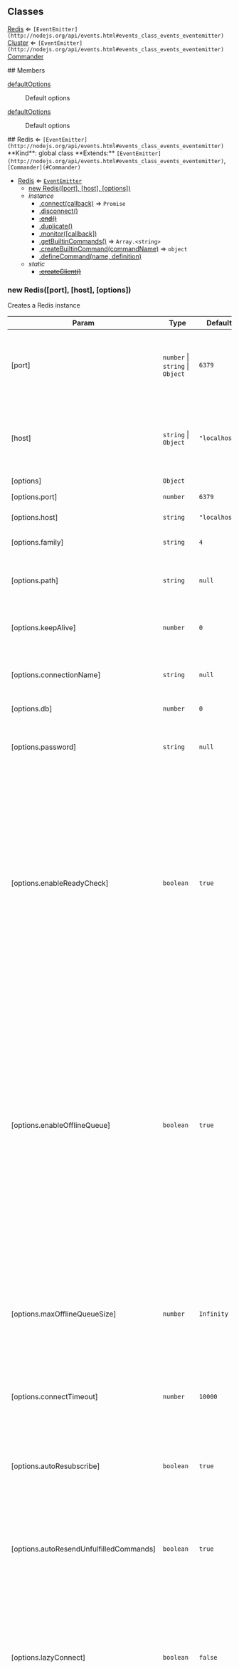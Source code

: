 ## Classes
<dl>
<dt><a href="#Redis">Redis</a> ⇐ <code>[EventEmitter](http://nodejs.org/api/events.html#events_class_events_eventemitter)</code></dt>
<dd></dd>
<dt><a href="#Cluster">Cluster</a> ⇐ <code>[EventEmitter](http://nodejs.org/api/events.html#events_class_events_eventemitter)</code></dt>
<dd></dd>
<dt><a href="#Commander">Commander</a></dt>
<dd></dd>
</dl>
## Members
<dl>
<dt><a href="#defaultOptions">defaultOptions</a></dt>
<dd><p>Default options</p>
</dd>
<dt><a href="#defaultOptions">defaultOptions</a></dt>
<dd><p>Default options</p>
</dd>
</dl>
<a name="Redis"></a>
## Redis ⇐ <code>[EventEmitter](http://nodejs.org/api/events.html#events_class_events_eventemitter)</code>
**Kind**: global class  
**Extends:** <code>[EventEmitter](http://nodejs.org/api/events.html#events_class_events_eventemitter)</code>, <code>[Commander](#Commander)</code>  

* [Redis](#Redis) ⇐ <code>[EventEmitter](http://nodejs.org/api/events.html#events_class_events_eventemitter)</code>
  * [new Redis([port], [host], [options])](#new_Redis_new)
  * _instance_
    * [.connect(callback)](#Redis+connect) ⇒ <code>Promise</code>
    * [.disconnect()](#Redis+disconnect)
    * ~~[.end()](#Redis+end)~~
    * [.duplicate()](#Redis+duplicate)
    * [.monitor([callback])](#Redis+monitor)
    * [.getBuiltinCommands()](#Commander+getBuiltinCommands) ⇒ <code>Array.&lt;string&gt;</code>
    * [.createBuiltinCommand(commandName)](#Commander+createBuiltinCommand) ⇒ <code>object</code>
    * [.defineCommand(name, definition)](#Commander+defineCommand)
  * _static_
    * ~~[.createClient()](#Redis.createClient)~~

<a name="new_Redis_new"></a>
### new Redis([port], [host], [options])
Creates a Redis instance


| Param | Type | Default | Description |
| --- | --- | --- | --- |
| [port] | <code>number</code> &#124; <code>string</code> &#124; <code>Object</code> | <code>6379</code> | Port of the Redis server, or a URL string(see the examples below), or the `options` object(see the third argument). |
| [host] | <code>string</code> &#124; <code>Object</code> | <code>&quot;localhost&quot;</code> | Host of the Redis server, when the first argument is a URL string, this argument is an object represents the options. |
| [options] | <code>Object</code> |  | Other options. |
| [options.port] | <code>number</code> | <code>6379</code> | Port of the Redis server. |
| [options.host] | <code>string</code> | <code>&quot;localhost&quot;</code> | Host of the Redis server. |
| [options.family] | <code>string</code> | <code>4</code> | Version of IP stack. Defaults to 4. |
| [options.path] | <code>string</code> | <code>null</code> | Local domain socket path. If set the `port`, `host` and `family` will be ignored. |
| [options.keepAlive] | <code>number</code> | <code>0</code> | TCP KeepAlive on the socket with a X ms delay before start. |
| [options.connectionName] | <code>string</code> | <code>null</code> | Connection name. Set to a non-number value to disable keepAlive. |
| [options.db] | <code>number</code> | <code>0</code> | Database index to use. |
| [options.password] | <code>string</code> | <code>null</code> | If set, client will send AUTH command with the value of this option when connected. |
| [options.enableReadyCheck] | <code>boolean</code> | <code>true</code> | When a connection is established to the Redis server, the server might still be loading the database from disk. While loading, the server not respond to any commands. To work around this, when this option is `true`, ioredis will check the status of the Redis server, and when the Redis server is able to process commands, a `ready` event will be emitted. |
| [options.enableOfflineQueue] | <code>boolean</code> | <code>true</code> | By default, if there is no active connection to the Redis server, commands are added to a queue and are executed once the connection is "ready" (when `enableReadyCheck` is `true`, "ready" means the Redis server has loaded the database from disk, otherwise means the connection to the Redis server has been established). If this option is false, when execute the command when the connection isn't ready, an error will be returned. |
| [options.maxOfflineQueueSize] | <code>number</code> | <code>Infinity</code> | The max size of offline queue. when the max size is reached, the oldest command will be shifted out from the offline queue and rejected with an error of "Offline queue is full". |
| [options.connectTimeout] | <code>number</code> | <code>10000</code> | The milliseconds before a timeout occurs during the initial connection to the Redis server. |
| [options.autoResubscribe] | <code>boolean</code> | <code>true</code> | After reconnected, if the previous connection was in the subscriber mode, client will auto re-subscribe these channels. |
| [options.autoResendUnfulfilledCommands] | <code>boolean</code> | <code>true</code> | If true, client will resend unfulfilled commands(e.g. block commands) in the previous connection when reconnected. |
| [options.lazyConnect] | <code>boolean</code> | <code>false</code> | By default, When a new `Redis` instance is created, it will connect to Redis server automatically. If you want to keep disconnected util a command is called, you can pass the `lazyConnect` option to the constructor: |
| [options.keyPrefix] | <code>string</code> | <code>&quot;&#x27;&#x27;&quot;</code> | The prefix to prepend to all keys in a command. ```javascript var redis = new Redis({ lazyConnect: true }); // No attempting to connect to the Redis server here. // Now let's connect to the Redis server redis.get('foo', function () { }); ``` |
| [options.retryStrategy] | <code>function</code> |  | See "Quick Start" section |
| [options.reconnectOnError] | <code>function</code> |  | See "Quick Start" section |

**Example**  
```js
var Redis = require('ioredis');

var redis = new Redis();
// or: var redis = Redis();

var redisOnPort6380 = new Redis(6380);
var anotherRedis = new Redis(6380, '192.168.100.1');
var unixSocketRedis = new Redis({ path: '/tmp/echo.sock' });
var unixSocketRedis2 = new Redis('/tmp/echo.sock');
var urlRedis = new Redis('redis://user:password@redis-service.com:6379/');
var urlRedis2 = new Redis('//localhost:6379');
var authedRedis = new Redis(6380, '192.168.100.1', { password: 'password' });
```
<a name="Redis+connect"></a>
### redis.connect(callback) ⇒ <code>Promise</code>
Create a connection to Redis.
This method will be invoked automatically when creating a new Redis instance.

**Kind**: instance method of <code>[Redis](#Redis)</code>  
**Access:** public  

| Param | Type |
| --- | --- |
| callback | <code>function</code> | 

<a name="Redis+disconnect"></a>
### redis.disconnect()
Disconnect from Redis.

This method closes the connection immediately,
and may lose some pending replies that haven't written to client.
If you want to wait for the pending replies, use Redis#quit instead.

**Kind**: instance method of <code>[Redis](#Redis)</code>  
**Access:** public  
<a name="Redis+end"></a>
### ~~redis.end()~~
***Deprecated***

Disconnect from Redis.

**Kind**: instance method of <code>[Redis](#Redis)</code>  
<a name="Redis+duplicate"></a>
### redis.duplicate()
Create a new instance with the same options as the current one.

**Kind**: instance method of <code>[Redis](#Redis)</code>  
**Access:** public  
**Example**  
```js
var redis = new Redis(6380);
var anotherRedis = redis.duplicate();
```
<a name="Redis+monitor"></a>
### redis.monitor([callback])
Listen for all requests received by the server in real time.

This command will create a new connection to Redis and send a
MONITOR command via the new connection in order to avoid disturbing
the current connection.

**Kind**: instance method of <code>[Redis](#Redis)</code>  
**Access:** public  

| Param | Type | Description |
| --- | --- | --- |
| [callback] | <code>function</code> | The callback function. If omit, a promise will be returned. |

**Example**  
```js
var redis = new Redis();
redis.monitor(function (err, monitor) {
  // Entering monitoring mode.
  monitor.on('monitor', function (time, args) {
    console.log(time + ": " + util.inspect(args));
  });
});

// supports promise as well as other commands
redis.monitor().then(function (monitor) {
  monitor.on('monitor', function (time, args) {
    console.log(time + ": " + util.inspect(args));
  });
});
```
<a name="Commander+getBuiltinCommands"></a>
### redis.getBuiltinCommands() ⇒ <code>Array.&lt;string&gt;</code>
Return supported builtin commands

**Kind**: instance method of <code>[Redis](#Redis)</code>  
**Returns**: <code>Array.&lt;string&gt;</code> - command list  
**Access:** public  
<a name="Commander+createBuiltinCommand"></a>
### redis.createBuiltinCommand(commandName) ⇒ <code>object</code>
Create a builtin command

**Kind**: instance method of <code>[Redis](#Redis)</code>  
**Returns**: <code>object</code> - functions  
**Access:** public  

| Param | Type | Description |
| --- | --- | --- |
| commandName | <code>string</code> | command name |

<a name="Commander+defineCommand"></a>
### redis.defineCommand(name, definition)
Define a custom command using lua script

**Kind**: instance method of <code>[Redis](#Redis)</code>  

| Param | Type | Default | Description |
| --- | --- | --- | --- |
| name | <code>string</code> |  | the command name |
| definition | <code>object</code> |  |  |
| definition.lua | <code>string</code> |  | the lua code |
| [definition.numberOfKeys] | <code>number</code> | <code></code> | the number of keys. If omit, you have to pass the number of keys as the first argument every time you invoke the command |

<a name="Redis.createClient"></a>
### ~~Redis.createClient()~~
***Deprecated***

Create a Redis instance

**Kind**: static method of <code>[Redis](#Redis)</code>  
<a name="Cluster"></a>
## Cluster ⇐ <code>[EventEmitter](http://nodejs.org/api/events.html#events_class_events_eventemitter)</code>
**Kind**: global class  
**Extends:** <code>[EventEmitter](http://nodejs.org/api/events.html#events_class_events_eventemitter)</code>, <code>[Commander](#Commander)</code>  

* [Cluster](#Cluster) ⇐ <code>[EventEmitter](http://nodejs.org/api/events.html#events_class_events_eventemitter)</code>
  * [new Cluster(startupNodes, options)](#new_Cluster_new)
  * [.disconnect()](#Cluster+disconnect)
  * [.getBuiltinCommands()](#Commander+getBuiltinCommands) ⇒ <code>Array.&lt;string&gt;</code>
  * [.createBuiltinCommand(commandName)](#Commander+createBuiltinCommand) ⇒ <code>object</code>
  * [.defineCommand(name, definition)](#Commander+defineCommand)
  * *[.sendCommand()](#Commander+sendCommand)*

<a name="new_Cluster_new"></a>
### new Cluster(startupNodes, options)
Creates a Redis Cluster instance


| Param | Type | Default | Description |
| --- | --- | --- | --- |
| startupNodes | <code>Array.&lt;Object&gt;</code> |  | An array of nodes in the cluster, [{ port: number, host: string }] |
| options | <code>Object</code> |  |  |
| [options.enableOfflineQueue] | <code>boolean</code> | <code>true</code> | See Redis class |
| [options.lazyConnect] | <code>boolean</code> | <code>false</code> | See Redis class |
| [options.readOnly] | <code>boolean</code> | <code>false</code> | Connect in READONLY mode |
| [options.maxRedirections] | <code>number</code> | <code>16</code> | When a MOVED or ASK error is received, client will redirect the command to another node. This option limits the max redirections allowed to send a command. |
| [options.clusterRetryStrategy] | <code>function</code> |  | See "Quick Start" section |
| [options.retryDelayOnFailover] | <code>number</code> | <code>2000</code> | When an error is received when sending a command(e.g. "Connection is closed." when the target Redis node is down), |
| [options.retryDelayOnClusterDown] | <code>number</code> | <code>1000</code> | When a CLUSTERDOWN error is received, client will retry if `retryDelayOnClusterDown` is valid delay time. |

<a name="Cluster+disconnect"></a>
### cluster.disconnect()
Disconnect from every node in the cluster.

**Kind**: instance method of <code>[Cluster](#Cluster)</code>  
**Access:** public  
<a name="Commander+getBuiltinCommands"></a>
### cluster.getBuiltinCommands() ⇒ <code>Array.&lt;string&gt;</code>
Return supported builtin commands

**Kind**: instance method of <code>[Cluster](#Cluster)</code>  
**Returns**: <code>Array.&lt;string&gt;</code> - command list  
**Access:** public  
<a name="Commander+createBuiltinCommand"></a>
### cluster.createBuiltinCommand(commandName) ⇒ <code>object</code>
Create a builtin command

**Kind**: instance method of <code>[Cluster](#Cluster)</code>  
**Returns**: <code>object</code> - functions  
**Access:** public  

| Param | Type | Description |
| --- | --- | --- |
| commandName | <code>string</code> | command name |

<a name="Commander+defineCommand"></a>
### cluster.defineCommand(name, definition)
Define a custom command using lua script

**Kind**: instance method of <code>[Cluster](#Cluster)</code>  

| Param | Type | Default | Description |
| --- | --- | --- | --- |
| name | <code>string</code> |  | the command name |
| definition | <code>object</code> |  |  |
| definition.lua | <code>string</code> |  | the lua code |
| [definition.numberOfKeys] | <code>number</code> | <code></code> | the number of keys. If omit, you have to pass the number of keys as the first argument every time you invoke the command |

<a name="Commander+sendCommand"></a>
### *cluster.sendCommand()*
Send a command

**Kind**: instance abstract method of <code>[Cluster](#Cluster)</code>  
**Overrides:** <code>[sendCommand](#Commander+sendCommand)</code>  
**Access:** public  
<a name="Commander"></a>
## Commander
**Kind**: global class  

* [Commander](#Commander)
  * [new Commander()](#new_Commander_new)
  * [.getBuiltinCommands()](#Commander+getBuiltinCommands) ⇒ <code>Array.&lt;string&gt;</code>
  * [.createBuiltinCommand(commandName)](#Commander+createBuiltinCommand) ⇒ <code>object</code>
  * [.defineCommand(name, definition)](#Commander+defineCommand)
  * *[.sendCommand()](#Commander+sendCommand)*

<a name="new_Commander_new"></a>
### new Commander()
Commander

This is the base class of Redis, Redis.Cluster and Pipeline


| Param | Type | Default | Description |
| --- | --- | --- | --- |
| [options.showFriendlyErrorStack] | <code>boolean</code> | <code>false</code> | Whether to show a friendly error stack. Will decrease the performance significantly. |

<a name="Commander+getBuiltinCommands"></a>
### commander.getBuiltinCommands() ⇒ <code>Array.&lt;string&gt;</code>
Return supported builtin commands

**Kind**: instance method of <code>[Commander](#Commander)</code>  
**Returns**: <code>Array.&lt;string&gt;</code> - command list  
**Access:** public  
<a name="Commander+createBuiltinCommand"></a>
### commander.createBuiltinCommand(commandName) ⇒ <code>object</code>
Create a builtin command

**Kind**: instance method of <code>[Commander](#Commander)</code>  
**Returns**: <code>object</code> - functions  
**Access:** public  

| Param | Type | Description |
| --- | --- | --- |
| commandName | <code>string</code> | command name |

<a name="Commander+defineCommand"></a>
### commander.defineCommand(name, definition)
Define a custom command using lua script

**Kind**: instance method of <code>[Commander](#Commander)</code>  

| Param | Type | Default | Description |
| --- | --- | --- | --- |
| name | <code>string</code> |  | the command name |
| definition | <code>object</code> |  |  |
| definition.lua | <code>string</code> |  | the lua code |
| [definition.numberOfKeys] | <code>number</code> | <code></code> | the number of keys. If omit, you have to pass the number of keys as the first argument every time you invoke the command |

<a name="Commander+sendCommand"></a>
### *commander.sendCommand()*
Send a command

**Kind**: instance abstract method of <code>[Commander](#Commander)</code>  
**Access:** public  
<a name="defaultOptions"></a>
## defaultOptions
Default options

**Kind**: global variable  
**Access:** protected  
<a name="defaultOptions"></a>
## defaultOptions
Default options

**Kind**: global variable  
**Access:** protected  
